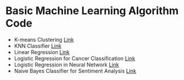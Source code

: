 # Basic Machine Learning Algorithm Code

* K-means Clustering [ Link ](https://github.com/Mazhar004/Basic-ML-Algorithm-Code/tree/master/K-means%20Clustering)
* KNN Classifier [ Link ](https://github.com/Mazhar004/Basic-ML-Algorithm-Code/tree/master/KNN)
* Linear Regression [ Link ](https://github.com/Mazhar004/Basic-ML-Algorithm-Code/tree/master/Linear%20Regression)
* Logistic Regression for Cancer Classification [ Link ](https://github.com/Mazhar004/Basic-ML-Algorithm-Code/tree/master/Logistic%20Regression%20(Cancer%20Classification))
* Logistic Regression in Neural Network [ Link ](https://github.com/Mazhar004/Basic-ML-Algorithm-Code/tree/master/Logistic%20Regression%20in%20Neural%20Network)
* Naive Bayes Classifier for Sentiment Analysis [ Link ](https://github.com/Mazhar004/Basic-ML-Algorithm-Code/tree/master/Na%C3%AFve%20Bayes%20Classifier(Sentiment%20analysis))
